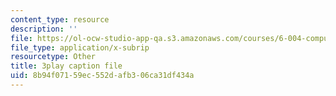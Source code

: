 ```yaml
---
content_type: resource
description: ''
file: https://ol-ocw-studio-app-qa.s3.amazonaws.com/courses/6-004-computation-structures-spring-2017/8b94f07159ec552dafb306ca31df434a_UDow47-q5KI.vtt
file_type: application/x-subrip
resourcetype: Other
title: 3play caption file
uid: 8b94f071-59ec-552d-afb3-06ca31df434a
---
```

